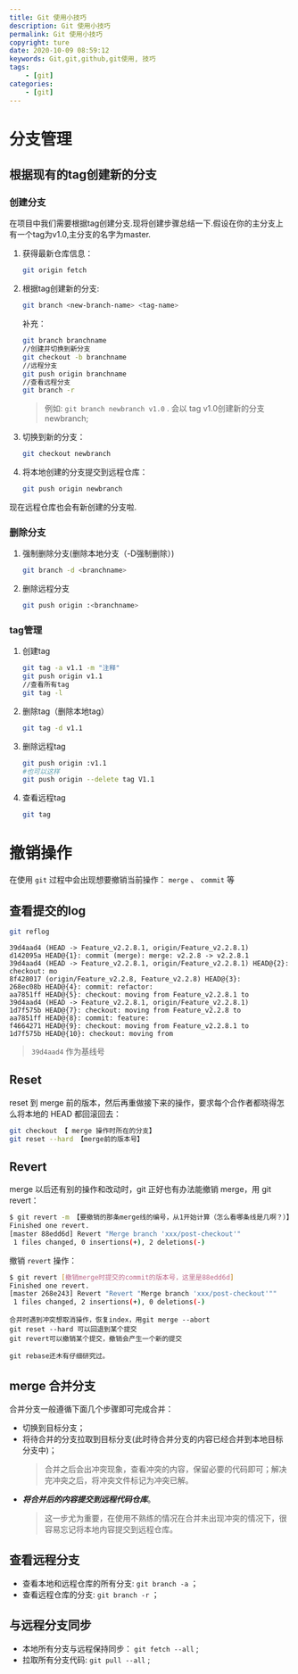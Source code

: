 ```yaml
---
title: Git 使用小技巧
description: Git 使用小技巧
permalink: Git 使用小技巧
copyright: ture
date: 2020-10-09 08:59:12
keywords: Git,git,github,git使用, 技巧
tags:
	- [git]
categories:
	- [git]
---
```


# 分支管理

## 根据现有的tag创建新的分支
### 创建分支

在项目中我们需要根据tag创建分支.现将创建步骤总结一下.假设在你的主分支上有一个tag为v1.0,主分支的名字为master.

1. 获得最新仓库信息：
	```Bash
	git origin fetch
	```

2. 根据tag创建新的分支:
	```Bash
	git branch <new-branch-name> <tag-name>
	```

	补充：
	```Bash
	git branch branchname
	//创建并切换到新分支
	git checkout -b branchname
	//远程分支
	git push origin branchname
	//查看远程分支
	git branch -r
	```

	>例如:	```git branch newbranch v1.0``` . 会以 tag v1.0创建新的分支newbranch;


<!-- more -->

3. 切换到新的分支：
	```Bash
	git checkout newbranch
	```

4. 将本地创建的分支提交到远程仓库：
	```Bash
	git push origin newbranch
	```

现在远程仓库也会有新创建的分支啦.

### 删除分支
1. 强制删除分支(删除本地分支（-D强制删除）)
	```Bash
	git branch -d <branchname>
	```
2. 删除远程分支
	```Bash
	git push origin :<branchname>
	```

### tag管理

1. 创建tag
	```Bash
	git tag -a v1.1 -m "注释"
	git push origin v1.1
	//查看所有tag
	git tag -l
	```
2. 删除tag（删除本地tag）
	```Bash
	git tag -d v1.1
	```
3. 删除远程tag
	```Bash
	git push origin :v1.1 
	#也可以这样
	git push origin --delete tag V1.1
	```

4. 查看远程tag
	```Bash
	git tag
	```

# 撤销操作

在使用 ```git``` 过程中会出现想要撤销当前操作： ```merge``` 、 ```commit``` 等

## 查看提交的log

```Bash
git reflog
```

```
39d4aad4 (HEAD -> Feature_v2.2.8.1, origin/Feature_v2.2.8.1) 
d142095a HEAD@{1}: commit (merge): merge: v2.2.8 -> v2.2.8.1
39d4aad4 (HEAD -> Feature_v2.2.8.1, origin/Feature_v2.2.8.1) HEAD@{2}: checkout: mo
8f428017 (origin/Feature_v2.2.8, Feature_v2.2.8) HEAD@{3}:
268ec08b HEAD@{4}: commit: refactor: 
aa7851ff HEAD@{5}: checkout: moving from Feature_v2.2.8.1 to 
39d4aad4 (HEAD -> Feature_v2.2.8.1, origin/Feature_v2.2.8.1) 
1d7f575b HEAD@{7}: checkout: moving from Feature_v2.2.8 to 
aa7851ff HEAD@{8}: commit: feature:
f4664271 HEAD@{9}: checkout: moving from Feature_v2.2.8.1 to 
1d7f575b HEAD@{10}: checkout: moving from 
```

> `39d4aad4` 作为基线号

## Reset
reset 到 merge 前的版本，然后再重做接下来的操作，要求每个合作者都晓得怎么将本地的 HEAD 都回滚回去：

```Bash
git checkout 【 merge 操作时所在的分支】
git reset --hard 【merge前的版本号】
```

## Revert

merge 以后还有别的操作和改动时，git 正好也有办法能撤销 merge，用 git revert：

```Bash
$ git revert -m 【要撤销的那条merge线的编号，从1开始计算（怎么看哪条线是几啊？）】 【merge前的版本号】
Finished one revert.
[master 88edd6d] Revert "Merge branch 'xxx/post-checkout'"
 1 files changed, 0 insertions(+), 2 deletions(-)
```

撤销 ```revert``` 操作：

```Bash
$ git revert [撤销merge时提交的commit的版本号，这里是88edd6d]
Finished one revert.
[master 268e243] Revert "Revert "Merge branch 'xxx/post-checkout'""
 1 files changed, 2 insertions(+), 0 deletions(-)
```

```
合并时遇到冲突想取消操作，恢复index，用git merge --abort
git reset --hard 可以回退到某个提交
git revert可以撤销某个提交，撤销会产生一个新的提交

git rebase还木有仔细研究过。
```

## merge 合并分支
合并分支一般遵循下面几个步骤即可完成合并：
+ 切换到目标分支；
+ 将待合并的分支拉取到目标分支(此时待合并分支的内容已经合并到本地目标分支中)；
	> 合并之后会出冲突现象，查看冲突的内容，保留必要的代码即可；解决完冲突之后，将冲突文件标记为冲突已解。
+ ***将合并后的内容提交到远程代码仓库***。
	> 这一步尤为重要，在使用不熟练的情况在合并未出现冲突的情况下，很容易忘记将本地内容提交到远程仓库。
	
## 查看远程分支
+ 查看本地和远程仓库的所有分支: `git branch -a` ；
+ 查看远程仓库的分支: `git branch -r` ；

## 与远程分支同步
+ 本地所有分支与远程保持同步： `git fetch --all` ;
+ 拉取所有分支代码: `git pull --all` ;